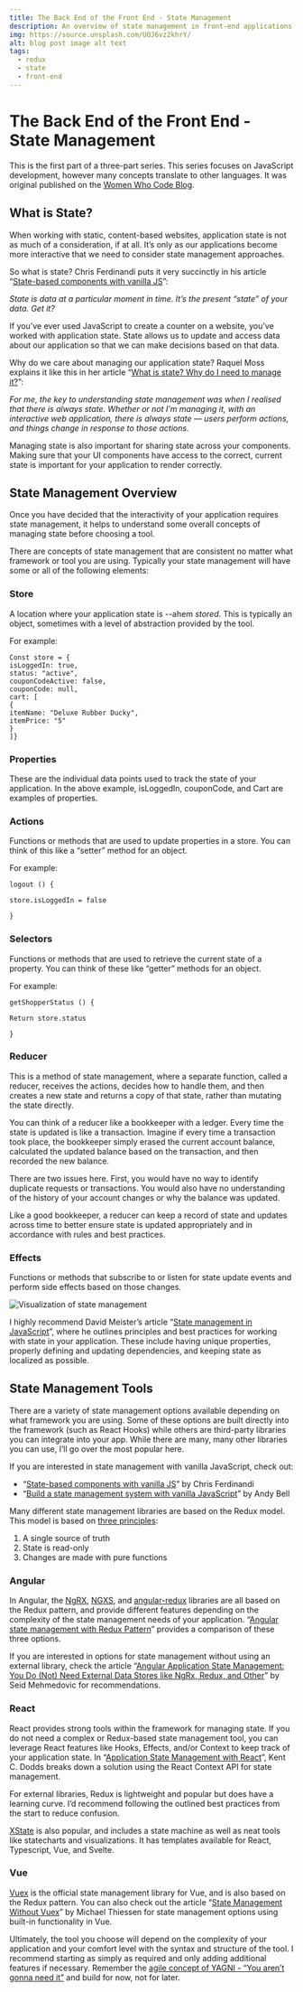 ```yaml
---
title: The Back End of the Front End - State Management
description: An overview of state management in front-end applications
img: https://source.unsplash.com/UOJ6vz2khrY/
alt: blog post image alt text
tags:
  - redux
  - state
  - front-end
---
```


# The Back End of the Front End - State Management

This is the first part of a three-part series. This series focuses on JavaScript development, however many concepts translate to other languages. It was original published on the [Women Who Code Blog](https://www.womenwhocode.com/blog/the-back-end-of-the-front-end-state-part-1).

## What is State?

When working with static, content-based websites, application state is not as much of a consideration, if at all. It’s only as our applications become more interactive that we need to consider state management approaches.

So what is state? Chris Ferdinandi puts it very succinctly in his article “[State-based components with vanilla JS](https://gomakethings.com/state-based-components-with-vanilla-js/)”:

_State is data at a particular moment in time. It’s the present “state” of your data. Get it?_

If you’ve ever used JavaScript to create a counter on a website, you’ve worked with application state. State allows us to update and access data about our application so that we can make decisions based on that data.

Why do we care about managing our application state? Raquel Moss explains it like this in her article “[What is state? Why do I need to manage it?](https://egghead.io/articles/what-is-state-why-do-i-need-to-manage-it)”:

_For me, the key to understanding state management was when I realised that there is always state. Whether or not I’m managing it, with an interactive web application, there is always state — users perform actions, and things change in response to those actions._

Managing state is also important for sharing state across your components. Making sure that your UI components have access to the correct, current state is important for your application to render correctly.

## State Management Overview

Once you have decided that the interactivity of your application requires state management, it helps to understand some overall concepts of managing state before choosing a tool.

There are concepts of state management that are consistent no matter what framework or tool you are using. Typically your state management will have some or all of the following elements:

### Store

A location where your application state is --ahem _*stored*_. This is typically an object, sometimes with a level of abstraction provided by the tool.

For example:

```
Const store = {
isLoggedIn: true,
status: "active",
couponCodeActive: false,
couponCode: null,
cart: [
{
itemName: "Deluxe Rubber Ducky",
itemPrice: "5"
}
]}
```

### Properties

These are the individual data points used to track the state of your application. In the above example, isLoggedIn, couponCode, and Cart are examples of properties.

### Actions

Functions or methods that are used to update properties in a store. You can think of this like a “setter” method for an object.

For example:

```
logout () {

store.isLoggedIn = false

}
```

### Selectors

Functions or methods that are used to retrieve the current state of a property. You can think of these like “getter” methods for an object.

For example:

```
getShopperStatus () {

Return store.status

}
```

### Reducer

This is a method of state management, where a separate function, called a reducer, receives the actions, decides how to handle them, and then creates a new state and returns a copy of that state, rather than mutating the state directly.

You can think of a reducer like a bookkeeper with a ledger. Every time the state is updated is like a transaction. Imagine if every time a transaction took place, the bookkeeper simply erased the current account balance, calculated the updated balance based on the transaction, and then recorded the new balance.

There are two issues here. First, you would have no way to identify duplicate requests or transactions. You would also have no understanding of the history of your account changes or why the balance was updated.

Like a good bookkeeper, a reducer can keep a record of state and updates across time to better ensure state is updated appropriately and in accordance with rules and best practices.

### Effects

Functions or methods that subscribe to or listen for state update events and perform side effects based on those changes.

![Visualization of state management](https://raw.githubusercontent.com/ceceliacreates/ceceliacreates-nuxt/main/assets/images/state-management.png)

I highly recommend David Meister’s article “[State management in JavaScript](https://codeburst.io/state-management-in-javascript-15d0d98837e1)”, where he outlines principles and best practices for working with state in your application. These include having unique properties, properly defining and updating dependencies, and keeping state as localized as possible.

## State Management Tools

There are a variety of state management options available depending on what framework you are using. Some of these options are built directly into the framework (such as React Hooks) while others are third-party libraries you can integrate into your app. While there are many, many other libraries you can use, I’ll go over the most popular here.

If you are interested in state management with vanilla JavaScript, check out:

- “[State-based components with vanilla JS](https://gomakethings.com/state-based-components-with-vanilla-js/)” by Chris Ferdinandi
- “[Build a state management system with vanilla JavaScript](https://css-tricks.com/build-a-state-management-system-with-vanilla-javascript/)” by Andy Bell

Many different state management libraries are based on the Redux model. This model is based on [three principles](https://redux.js.org/introduction/three-principles):

1. A single source of truth
2. State is read-only
3. Changes are made with pure functions

### Angular

In Angular, the [NgRX](https://ngrx.io/), [NGXS](https://www.ngxs.io/), and [angular-redux](https://angular-redux.github.io/store/) libraries are all based on the Redux pattern, and provide different features depending on the complexity of the state management needs of your application. “[Angular state management with Redux Pattern](https://tsh.io/blog/angular-state-management-with-redux-pattern/)” provides a comparison of these three options.

If you are interested in options for state management without using an external library, check the article “[Angular Application State Management: You Do (Not) Need External Data Stores like NgRx, Redux, and Other](https://www.maestralsolutions.com/angular-application-state-management-you-do-not-need-external-data-stores/)” by Seid Mehmedovic for recommendations.

### React

React provides strong tools within the framework for managing state. If you do not need a complex or Redux-based state management tool, you can leverage React features like Hooks, Effects, and/or Context to keep track of your application state. In “[Application State Management with React](https://kentcdodds.com/blog/application-state-management-with-react)”, Kent C. Dodds breaks down a solution using the React Context API for state management.

For external libraries, Redux is lightweight and popular but does have a learning curve. I’d recommend following the outlined best practices from the start to reduce confusion.

[XState](https://xstate.js.org/docs/) is also popular, and includes a state machine as well as neat tools like statecharts and visualizations. It has templates available for React, Typescript, Vue, and Svelte.

### Vue

[Vuex](https://vuex.vuejs.org/) is the official state management library for Vue, and is also based on the Redux pattern. You can also check out the article “[State Management Without Vuex](https://michaelnthiessen.com/state-management-without-vuex/)” by Michael Thiessen for state management options using built-in functionality in Vue.

Ultimately, the tool you choose will depend on the complexity of your application and your comfort level with the syntax and structure of the tool. I recommend starting as simply as required and only adding additional features if necessary. Remember the [agile concept of YAGNI - “You aren’t gonna need it”](https://www.martinfowler.com/bliki/Yagni.html) and build for now, not for later.
